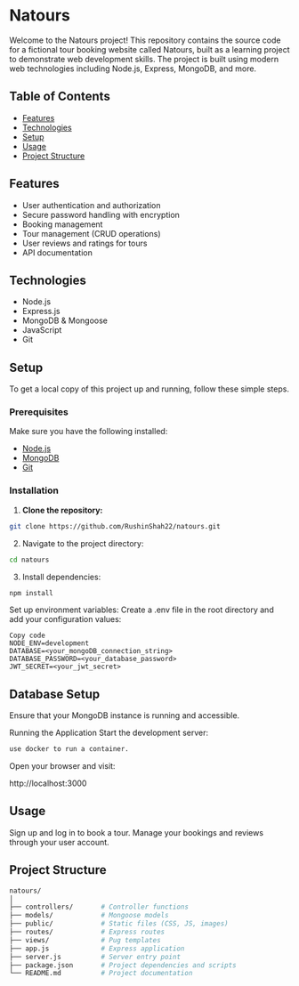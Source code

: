 # Natours

Welcome to the Natours project! This repository contains the source code for a fictional tour booking website called Natours, built as a learning project to demonstrate web development skills. The project is built using modern web technologies including Node.js, Express, MongoDB, and more.

## Table of Contents

- [Features](#features)
- [Technologies](#technologies)
- [Setup](#setup)
- [Usage](#usage)
- [Project Structure](#project-structure)

## Features

- User authentication and authorization
- Secure password handling with encryption
- Booking management
- Tour management (CRUD operations)
- User reviews and ratings for tours
- API documentation

## Technologies

- Node.js
- Express.js
- MongoDB & Mongoose
- JavaScript
- Git

## Setup

To get a local copy of this project up and running, follow these simple steps.

### Prerequisites

Make sure you have the following installed:

- [Node.js](https://nodejs.org/)
- [MongoDB](https://www.mongodb.com/)
- [Git](https://git-scm.com/)

### Installation

1. **Clone the repository:**
 ```sh
 git clone https://github.com/RushinShah22/natours.git
  ```


2. Navigate to the project directory:

```sh
cd natours
```
3. Install dependencies:

```sh
npm install
```
Set up environment variables:
Create a .env file in the root directory and add your configuration values:

```env
Copy code
NODE_ENV=development
DATABASE=<your_mongoDB_connection_string>
DATABASE_PASSWORD=<your_database_password>
JWT_SECRET=<your_jwt_secret>
```
## Database Setup
Ensure that your MongoDB instance is running and accessible.

Running the Application
Start the development server:

```sh
use docker to run a container.
```
Open your browser and visit:

http://localhost:3000

## Usage
Sign up and log in to book a tour.
Manage your bookings and reviews through your user account.
## Project Structure
```bash
natours/
│
├── controllers/       # Controller functions
├── models/            # Mongoose models
├── public/            # Static files (CSS, JS, images)
├── routes/            # Express routes
├── views/             # Pug templates
├── app.js             # Express application
├── server.js          # Server entry point
├── package.json       # Project dependencies and scripts
└── README.md          # Project documentation

```

